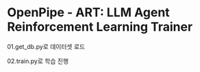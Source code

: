 # OpenPipe - ART: LLM Agent Reinforcement Learning Trainer

01.get_db.py로 데이터셋 로드 

02.train.py로 학습 진행 



